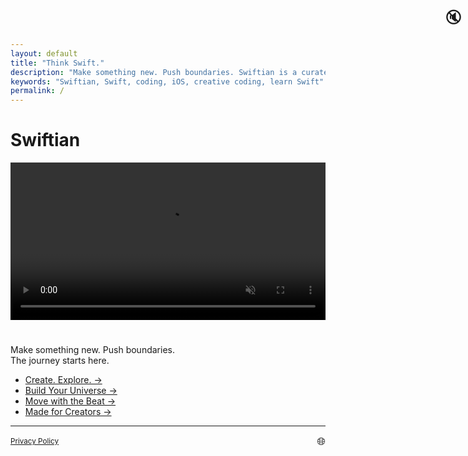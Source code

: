 ```yaml
---
layout: default
title: "Think Swift."
description: "Make something new. Push boundaries. Swiftian is a curated, interactive platform for learning Swift creatively."
keywords: "Swiftian, Swift, coding, iOS, creative coding, learn Swift"
permalink: /
---
```


# Swiftian

<p align="center">
  <video id="logoVideo" autoplay loop muted playsinline preload="metadata" style="width: 100%; max-width: 640px; height: auto; cursor: pointer;">
    <source src="/assets/videos/logo.mp4" type="video/mp4">
    Your browser does not support the video tag.
  </video>
  <span id="soundIcon" style="position: absolute; top: 10px; right: 10px; font-size: 24px; cursor: pointer;">🔇</span>
</p>

<script>
  const video = document.getElementById('logoVideo');
  const soundIcon = document.getElementById('soundIcon');

  video.addEventListener('click', function() {
    video.muted = !video.muted;
    soundIcon.textContent = video.muted ? "🔇" : "🔊"; 
  });

  soundIcon.addEventListener('click', function(event) {
    event.stopPropagation(); 
    video.muted = !video.muted;
    soundIcon.textContent = video.muted ? "🔇" : "🔊";
  });
</script>

#
Make something new. Push boundaries.  
The journey starts here.

- [Create. Explore. →](/coding/)
- [Build Your Universe →](/universe/)
- [Move with the Beat →](/groove/)
- [Made for Creators →](/creators/)

---

<footer>
 <div style="display: flex; justify-content: space-between; align-items: center; flex-wrap: wrap;">
    <small><a href="/privacy/">Privacy Policy</a></small>
    <span id="languageToggle" style="cursor: pointer; font-size: 1.2em;">🌐</span>
  </div>
  <div id="languageList" style="display: none; margin-top: 20px; font-size: 0.9em;">
    <ul style="list-style: none; padding: 0; display: grid; grid-template-columns: repeat(auto-fill, minmax(180px, 1fr)); gap: 4px;">
      <li><a href="/ar/">🇸🇦 ar - مرحبا</a></li>
      <li><a href="/ca/">🇪🇸 ca - Hola</a></li>
      <li><a href="/zh-hans/">🇨🇳 zh-hans - 你好</a></li>
      <li><a href="/zh-hant/">🇹🇼 zh-hant - 你好</a></li>
      <li><a href="/hr/">🇭🇷 hr - Bok</a></li>
      <li><a href="/cs/">🇨🇿 cs - Ahoj</a></li>
      <li><a href="/da/">🇩🇰 da - Hej</a></li>
      <li><a href="/nl/">🇳🇱 nl - Hallo</a></li>
      <li><a href="/fi/">🇫🇮 fi - Hei</a></li>
      <li><a href="/fr/">🇫🇷 fr - Bonjour</a></li>
      <li><a href="/de/">🇩🇪 de - Hallo</a></li>
      <li><a href="/el/">🇬🇷 el - Γεια</a></li>
      <li><a href="/he/">🇮🇱 he - שלום</a></li>
      <li><a href="/hi/">🇮🇳 hi - नमस्ते</a></li>
      <li><a href="/hu/">🇭🇺 hu - Helló</a></li>
      <li><a href="/id/">🇮🇩 id - Halo</a></li>
      <li><a href="/it/">🇮🇹 it - Ciao</a></li>
      <li><a href="/ja/">🇯🇵 ja - こんにちは</a></li>
      <li><a href="/ko/">🇰🇷 ko - 안녕하세요</a></li>
      <li><a href="/ms/">🇲🇾 ms - Hai</a></li>
      <li><a href="/no/">🇳🇴 no - Hei</a></li>
      <li><a href="/pl/">🇵🇱 pl - Cześć</a></li>
      <li><a href="/pt/">🇵🇹 pt - Olá</a></li>
      <li><a href="/ro/">🇷🇴 ro - Salut</a></li>
      <li><a href="/ru/">🇷🇺 ru - Привет</a></li>
      <li><a href="/sk/">🇸🇰 sk - Ahoj</a></li>
      <li><a href="/es/">🇪🇸 es - Hola</a></li>
      <li><a href="/sv/">🇸🇪 sv - Hej</a></li>
      <li><a href="/th/">🇹🇭 th - สวัสดี</a></li>
      <li><a href="/tr/">🇹🇷 tr - Merhaba</a></li>
      <li><a href="/uk/">🇺🇦 uk - Привіт</a></li>
      <li><a href="/vi/">🇻🇳 vi - Xin chào</a></li>
    </ul>
  </div>
</footer>

<script>
  document.getElementById('languageToggle').addEventListener('click', function () {
    const list = document.getElementById('languageList');
    list.style.display = list.style.display === 'none' ? 'block' : 'none';
  });
</script>

